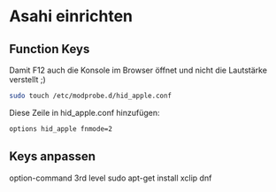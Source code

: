 # Asahi einrichten

## Function Keys

Damit F12 auch die Konsole im Browser öffnet und nicht die Lautstärke verstellt ;)

```bash
sudo touch /etc/modprobe.d/hid_apple.conf
```

Diese Zeile in hid_apple.conf hinzufügen:

```bash
options hid_apple fnmode=2
```

## Keys anpassen

option-command
3rd level
sudo apt-get install xclip
dnf

